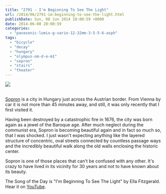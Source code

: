 ```yaml
---
title: "2791 - I'm Beginning To See The Light"
url: /2014/06/2791-im-beginning-to-see-the-light.html
publishDate: Sun, 08 Jun 2014 18:00:59 +0000
date: 2014-06-08 20:00:59
categories: 
  - "panasonic-lumix-g-vario-12-32mm-3-5-5-6-asph"
tags: 
  - "bicycle"
  - "decay"
  - "hungary"
  - "olympus-om-d-e-m1"
  - "sopron"
  - "stairs"
  - "theater"
---
```

<div class="container">
<div class="center"><a target="_blank" href="https://d25zfm9zpd7gm5.cloudfront.net/1200x1200/2014/20140529_105700_lr.jpg"><img src="https://d25zfm9zpd7gm5.cloudfront.net/0600x0600/2014/20140529_105700_lr.jpg" /></a></div>
</div>
<br />

<a href="https://en.wikipedia.org/wiki/Sopron" target="_blank">Sopron</a> is a city in Hungary just across the Austrian border. From Vienna by car it is not more than 45 minutes away, and still, it was only recently that I first visited it.

<a target="_blank" href="https://d25zfm9zpd7gm5.cloudfront.net/1200x1200/2014/20140529_140958_lr.jpg"><img style="margin: 0pt 0px 0pt 10px; float: right;" src="https://d25zfm9zpd7gm5.cloudfront.net/0150x0150/2014/20140529_140958_lr.jpg" alt="" border="0" /></a> Having been destroyed by a catastrophic fire in 1676, the city was born again as a jewel of the Baroque age. After much neglect during the communist era, Sopron is becoming beautiful again and in fact so much so, that I was shocked. I just wasn't expecting anything like the layered structure of concentric, oval streets connected by countless passage ways and the incredibly beautiful walk along the old walls enclosing the historic center.

<a target="_blank" href="https://d25zfm9zpd7gm5.cloudfront.net/1200x1200/2014/20140529_144304_lr.jpg"><img style="margin: 0pt 10px 0pt 0px; float: left;" src="https://d25zfm9zpd7gm5.cloudfront.net/0150x0150/2014/20140529_144304_lr.jpg" alt="" border="0" /></a> Sopron is one of those places that can't be confused with any other. It's crazy to have lived in its vicinity for 30 years and not to have known about its beauty. 

The Song of the Day is "I'm Beginning To See The Light" by Ella Fitzgerald. Hear it on <a href="https://www.youtube.com/watch?v=7bfW7cUtgXA" target="_blank">YouTube</a>.
